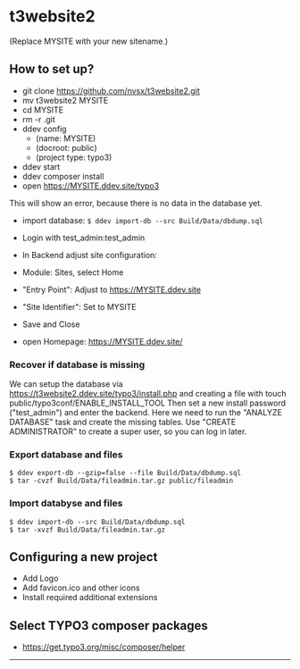 # t3website2

(Replace MYSITE with your new sitename.)

## How to set up?
- git clone https://github.com/nvsx/t3website2.git
- mv t3website2 MYSITE
- cd MYSITE
- rm -r .git
- ddev config
	- (name: MYSITE)
	- (docroot: public)
	- (project type: typo3)
- ddev start
- ddev composer install
- open https://MYSITE.ddev.site/typo3

This will show an error, because there is no data in the database yet. 

- import database: 
```$ ddev import-db --src Build/Data/dbdump.sql```
- Login with test_admin:test_admin

- In Backend adjust site configuration:
- Module: Sites, select Home
- "Entry Point": Adjust to https://MYSITE.ddev.site
- "Site Identifier": Set to MYSITE
- Save and Close
- open Homepage: https://MYSITE.ddev.site/

### Recover if database is missing
We can setup the database via
https://t3website2.ddev.site/typo3/install.php
and creating a file with
touch public/typo3conf/ENABLE_INSTALL_TOOL
Then set a new install password ("test_admin") and enter the backend. 
Here we need to run the "ANALYZE DATABASE" task and create the missing tables. 
Use "CREATE ADMINISTRATOR" to create a super user, so you can log in later.

### Export database and files
```
$ ddev export-db --gzip=false --file Build/Data/dbdump.sql
$ tar -cvzf Build/Data/fileadmin.tar.gz public/fileadmin
```

### Import databyse and files
```
$ ddev import-db --src Build/Data/dbdump.sql
$ tar -xvzf Build/Data/fileadmin.tar.gz
```

## Configuring a new project
- Add Logo
- Add favicon.ico and other icons
- Install required additional extensions

## Select TYPO3 composer packages
- https://get.typo3.org/misc/composer/helper

***
